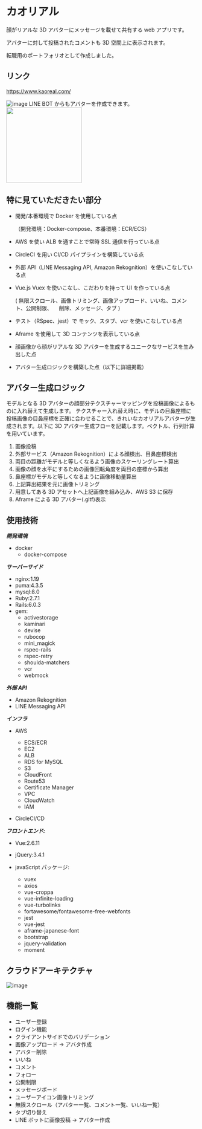 # カオリアル

顔がリアルな 3D アバターにメッセージを載せて共有する web アプリです。

アバターに対して投稿されたコメントも 3D 空間上に表示されます。

転職用のポートフォリオとして作成しました。

## リンク

https://www.kaoreal.com/

![image](https://user-images.githubusercontent.com/53265885/86504241-2abcb680-bdf1-11ea-8987-9574e21b9267.png)
LINE BOT からもアバターを作成できます。
<br >
<img src="https://user-images.githubusercontent.com/53265885/87167032-5bc44c00-c307-11ea-914c-59cd5cee31e4.gif" width="200px">

## 特に見ていただきたい部分

- 開発/本番環境で Docker を使用している点

  （開発環境：Docker-compose、本番環境：ECR/ECS）

- AWS を使い ALB を通すことで常時 SSL 通信を行っている点
- CircleCI を用い CI/CD パイプラインを構築している点
- 外部 API（LINE Messaging API, Amazon Rekognition）を使いこなしている点
- Vue.js Vuex を使いこなし、こだわりを持って UI を作っている点

  ( 無限スクロール、画像トリミング、画像アップロード、いいね、コメント、公開制限、
  　削除、メッセージ、タブ )

- テスト（RSpec、jest）で モック、スタブ、vcr を使いこなしている点
- Aframe を使用して 3D コンテンツを表示している点
- 顔画像から顔がリアルな 3D アバターを生成するユニークなサービスを生み出した点
- アバター生成ロジックを構築した点（以下に詳細掲載）

## アバター生成ロジック

モデルとなる 3D アバターの顔部分テクスチャーマッピングを投稿画像によるものに入れ替えて生成します。
テクスチャー入れ替え時に、モデルの目鼻座標に投稿画像の目鼻座標を正確に合わせることで、きれいなカオリアルアバターが生成されます。以下に 3D アバター生成フローを記載します。ベクトル、行列計算を用いています。

1. 画像投稿
2. 外部サービス（Amazon Rekognition）による顔検出、目鼻座標検出
3. 両目の距離がモデルと等しくなるよう画像のスケーリングレート算出
4. 画像の顔を水平にするための画像回転角度を両目の座標から算出
5. 鼻座標がモデルと等しくなるように画像移動量算出
6. 上記算出結果を元に画像トリミング
7. 用意してある 3D アセットへ上記画像を組み込み、AWS S3 に保存
8. Aframe による 3D アバター(.gltf)表示

## 使用技術

**_開発環境_**

- docker
  - docker-compose

**_サーバーサイド_**

- nginx:1.19
- puma:4.3.5
- mysql:8.0
- Ruby:2.7.1
- Rails:6.0.3
- gem:
  - activestorage
  - kaminari
  - devise
  - rubocop
  - mini_magick
  - rspec-rails
  - rspec-retry
  - shoulda-matchers
  - vcr
  - webmock

**_外部 API_**

- Amazon Rekognition
- LINE Messaging API

**_インフラ_**

- AWS

  - ECS/ECR
  - EC2
  - ALB
  - RDS for MySQL
  - S3
  - CloudFront
  - Route53
  - Certificate Manager
  - VPC
  - CloudWatch
  - IAM

- CircleCI/CD

**_フロントエンド:_**

- Vue:2.6.11
- jQuery:3.4.1

- javaScript パッケージ:

  - vuex
  - axios
  - vue-croppa
  - vue-infinite-loading
  - vue-turbolinks
  - fortawesome/fontawesome-free-webfonts
  - jest
  - vue-jest
  - aframe-japanese-font
  - bootstrap
  - jquery-validation
  - moment

## クラウドアーキテクチャ

![image](https://user-images.githubusercontent.com/53265885/86527330-f1f80c80-bed8-11ea-9cbb-ea4a5c576d93.png)

## 機能一覧

- ユーザー登録
- ログイン機能
- クライアントサイドでのバリデーション
- 画像アップロード → アバタ作成
- アバター削除
- いいね
- コメント
- フォロー
- 公開制限
- メッセージボード
- ユーザーアイコン画像トリミング
- 無限スクロール（アバター一覧、コメント一覧、いいね一覧）
- タブ切り替え
- LINE ボットに画像投稿 → アバター作成
